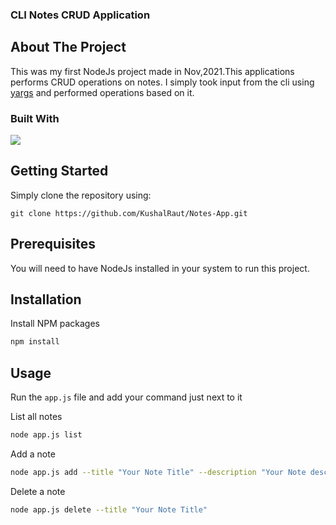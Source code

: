 <h3>CLI Notes CRUD Application</h3>

<!-- ABOUT THE PROJECT -->

## About The Project

This was my first NodeJs project made in Nov,2021.This applications performs CRUD operations on notes. I simply took input from the cli using <a href="https://www.npmjs.com/package/yargs" target="blank">yargs</a> and performed operations based on it.

### Built With

<p>
  <a href="https://skillicons.dev">
    <img src="https://skillicons.dev/icons?i=nodejs" />
  </a>
</p>

<!-- GETTING STARTED -->

## Getting Started

Simply clone the repository using:

```
git clone https://github.com/KushalRaut/Notes-App.git
```

## Prerequisites

You will need to have NodeJs installed in your system to run this project.

## Installation

   Install NPM packages
   ```sh
   npm install
   ```
   
## Usage

   Run the `app.js` file and add your command just next to it

   List all notes
   ```sh
   node app.js list
   ```
   
   Add a note
   ```sh
   node app.js add --title "Your Note Title" --description "Your Note descrition"
   ```
   
   Delete a note 
   ```sh
   node app.js delete --title "Your Note Title"
   ```
